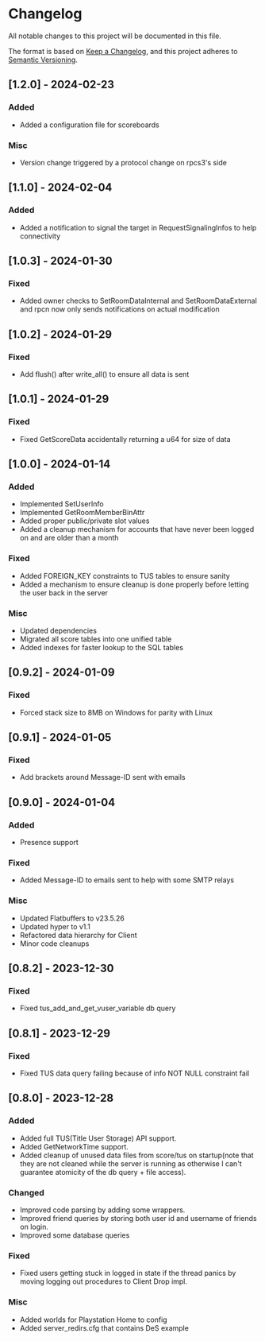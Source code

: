 # Changelog

All notable changes to this project will be documented in this file.

The format is based on [Keep a Changelog](https://keepachangelog.com/en/1.0.0/),
and this project adheres to [Semantic Versioning](https://semver.org/spec/v2.0.0.html).

## [1.2.0] - 2024-02-23

### Added

- Added a configuration file for scoreboards

### Misc

- Version change triggered by a protocol change on rpcs3's side


## [1.1.0] - 2024-02-04

### Added

- Added a notification to signal the target in RequestSignalingInfos to help connectivity


## [1.0.3] - 2024-01-30

### Fixed

- Added owner checks to SetRoomDataInternal and SetRoomDataExternal and rpcn now only sends notifications on actual modification


## [1.0.2] - 2024-01-29

### Fixed

- Add flush() after write_all() to ensure all data is sent


## [1.0.1] - 2024-01-29

### Fixed

- Fixed GetScoreData accidentally returning a u64 for size of data


## [1.0.0] - 2024-01-14

### Added

- Implemented SetUserInfo
- Implemented GetRoomMemberBinAttr
- Added proper public/private slot values
- Added a cleanup mechanism for accounts that have never been logged on and are older than a month

### Fixed

- Added FOREIGN_KEY constraints to TUS tables to ensure sanity
- Added a mechanism to ensure cleanup is done properly before letting the user back in the server

### Misc

- Updated dependencies
- Migrated all score tables into one unified table
- Added indexes for faster lookup to the SQL tables


## [0.9.2] - 2024-01-09

### Fixed

- Forced stack size to 8MB on Windows for parity with Linux


## [0.9.1] - 2024-01-05

### Fixed

- Add brackets around Message-ID sent with emails


## [0.9.0] - 2024-01-04

### Added

- Presence support

### Fixed

- Added Message-ID to emails sent to help with some SMTP relays

### Misc

- Updated Flatbuffers to v23.5.26
- Updated hyper to v1.1
- Refactored data hierarchy for Client
- Minor code cleanups


## [0.8.2] - 2023-12-30

### Fixed

- Fixed tus_add_and_get_vuser_variable db query


## [0.8.1] - 2023-12-29

### Fixed

- Fixed TUS data query failing because of info NOT NULL constraint fail


## [0.8.0] - 2023-12-28

### Added

- Added full TUS(Title User Storage) API support.
- Added GetNetworkTime support.
- Added cleanup of unused data files from score/tus on startup(note that they are not cleaned while the server is running as otherwise I can't guarantee atomicity of the db query + file access).

### Changed

- Improved code parsing by adding some wrappers.
- Improved friend queries by storing both user id and username of friends on login.
- Improved some database queries

### Fixed

- Fixed users getting stuck in logged in state if the thread panics by moving logging out procedures to Client Drop impl.

### Misc

- Added worlds for Playstation Home to config
- Added server_redirs.cfg that contains DeS example